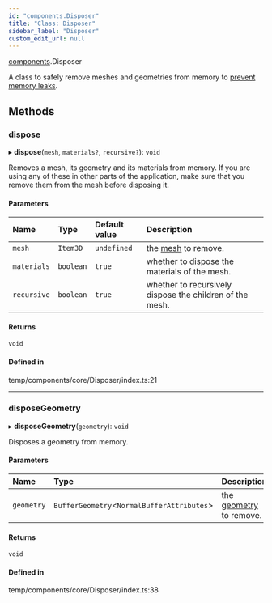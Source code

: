 ```yaml
---
id: "components.Disposer"
title: "Class: Disposer"
sidebar_label: "Disposer"
custom_edit_url: null
---
```


[components](../modules/components.md).Disposer

A class to safely remove meshes and geometries from memory to
[prevent memory leaks](https://threejs.org/docs/#manual/en/introduction/How-to-dispose-of-objects).

## Methods

### dispose

▸ **dispose**(`mesh`, `materials?`, `recursive?`): `void`

Removes a mesh, its geometry and its materials from memory. If you are
using any of these in other parts of the application, make sure that you
remove them from the mesh before disposing it.

#### Parameters

| Name | Type | Default value | Description |
| :------ | :------ | :------ | :------ |
| `mesh` | `Item3D` | `undefined` | the [mesh](https://threejs.org/docs/#api/en/objects/Mesh) to remove. |
| `materials` | `boolean` | `true` | whether to dispose the materials of the mesh. |
| `recursive` | `boolean` | `true` | whether to recursively dispose the children of the mesh. |

#### Returns

`void`

#### Defined in

temp/components/core/Disposer/index.ts:21

___

### disposeGeometry

▸ **disposeGeometry**(`geometry`): `void`

Disposes a geometry from memory.

#### Parameters

| Name | Type | Description |
| :------ | :------ | :------ |
| `geometry` | `BufferGeometry`<`NormalBufferAttributes`\> | the [geometry](https://threejs.org/docs/#api/en/core/BufferGeometry) to remove. |

#### Returns

`void`

#### Defined in

temp/components/core/Disposer/index.ts:38
